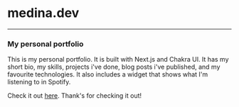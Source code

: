 # medina.dev

---

### My personal portfolio

This is my personal portfolio. It is built with Next.js and Chakra UI. It has my short bio, my skills, projects i've done, blog posts i've published, and my favourite technologies. It also includes a widget that shows what I'm listening to in Spotify. 

Check it out [here](https://medina.dev). Thank's for checking it out!

